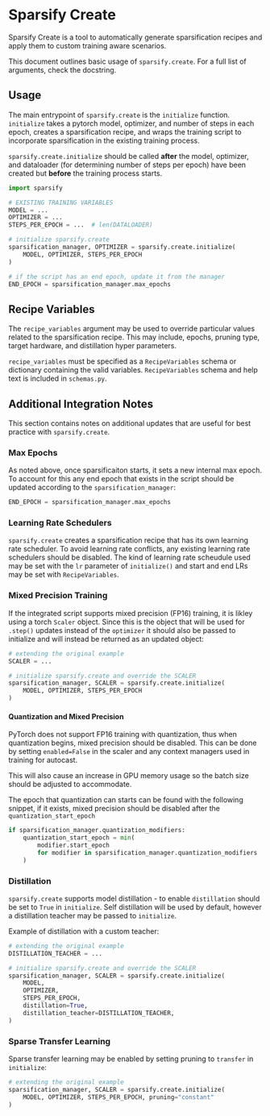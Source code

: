 # Sparsify Create

Sparsify Create is a tool to automatically generate sparsification recipes and apply them to
custom training aware scenarios.

This document outlines basic usage of `sparsify.create`. For a full list of arguments, check the docstring.


## Usage
The main entrypoint of `sparsify.create` is the `initialize` function. `initialize` takes a pytorch
model, optimizer, and number of steps in each epoch, creates a sparsification recipe, and wraps the
training script to incorporate sparsification in the existing training process.

`sparsify.create.initialize` should be called **after** the model, optimizer, and dataloader
(for determining number of steps per epoch) have been created but **before** the training process starts.


```python
import sparsify

# EXISTING TRAINING VARIABLES
MODEL = ...
OPTIMIZER = ...
STEPS_PER_EPOCH = ...  # len(DATALOADER)

# initialize sparsify.create
sparsification_manager, OPTIMIZER = sparsify.create.initialize(
    MODEL, OPTIMIZER, STEPS_PER_EPOCH
)

# if the script has an end epoch, update it from the manager
END_EPOCH = sparsification_manager.max_epochs
```


## Recipe Variables
The `recipe_variables` argument may be used to override particular values related to the sparsification
recipe. This may include, epochs, pruning type, target hardware, and distillation hyper parameters.

`recipe_variables` must be specified as a `RecipeVariables` schema or dictionary containing the valid
variables. `RecipeVariables` schema and help text is included in `schemas.py`.


## Additional Integration Notes
This section contains notes on additional updates that are useful for best practice with `sparsify.create`.

### Max Epochs
As noted above, once sparsificaiton starts, it sets a new internal max epoch. To account for this
any end epoch that exists in the script should be updated according to the `sparsification_manager`:

```python
END_EPOCH = sparsification_manager.max_epochs
```

### Learning Rate Schedulers
`sparsify.create` creates a sparsification recipe that has its own learning rate scheduler. To avoid
learning rate conflicts, any existing learning rate schedulers should be disabled.  The kind of learning
rate scheudule used may be set with the `lr` parameter of `initialize()` and start and end LRs may
be set with `RecipeVariables`.

### Mixed Precision Training
If the integrated script supports mixed precision (FP16) training, it is likley using a torch `Scaler` object.
Since this is the object that will be used for `.step()` updates instead of the `optimizer` it should also
be passed to initialize and will instead be returned as an updated object:

```python
# extending the original example
SCALER = ...

# initialize sparsify.create and override the SCALER
sparsification_manager, SCALER = sparsify.create.initialize(
    MODEL, OPTIMIZER, STEPS_PER_EPOCH
)
```

#### Quantization and Mixed Precision
PyTorch does not support FP16 training with quantization, thus when quantization begins, mixed precision should
be disabled. This can be done by setting `enabled=False` in the scaler and any context managers used in training
for autocast.

This will also cause an increase in GPU memory usage so the batch size should be adjusted to accommodate.

The epoch that quantization can starts can be found with the following snippet, if it exists, mixed precision
should be disabled after the `quantization_start_epoch`

```python
if sparsification_manager.quantization_modifiers:
    quantization_start_epoch = min(
        modifier.start_epoch
        for modifier in sparsification_manager.quantization_modifiers
    )
```

### Distillation
`sparsify.create` supports model distillation - to enable `distillation` should be set to `True`
in `initialize`.  Self distillation will be used by default, however a distillation teacher may
be passed to `initialize`.

Example of distillation with a custom teacher:
```python
# extending the original example
DISTILLATION_TEACHER = ...

# initialize sparsify.create and override the SCALER
sparsification_manager, SCALER = sparsify.create.initialize(
    MODEL,
    OPTIMIZER,
    STEPS_PER_EPOCH,
    distillation=True,
    distillation_teacher=DISTILLATION_TEACHER,
)
```


### Sparse Transfer Learning
Sparse transfer learning may be enabled by setting pruning to `transfer` in `initialize`:
```python
# extending the original example
sparsification_manager, SCALER = sparsify.create.initialize(
    MODEL, OPTIMIZER, STEPS_PER_EPOCH, pruning="constant"
)
```
